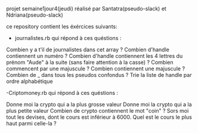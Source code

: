 projet semaine1jour4(jeudi) réalisé par Santatra(pseudo-slack) et Ndriana(pseudo-slack)
 
ce repository contient les éxércices suivants:
- journalistes.rb qui répond à ces quéstions : 

Combien y a t'il de journalistes dans cet array ?
Combien d'handle contiennent un numéro ?
Combien d'handle contiennent les 4 lettres du prénom "Aude" à la suite (sans faire attention à la casse) ?
Combien commencent par une majuscule ?
Combien contiennent une majuscule ?
Combien de _ dans tous les pseudos confondus ?
Trie la liste de handle par ordre alphabétique

-Criptomoney.rb qui répond à ces quéstions :

Donne moi la crypto qui a la plus grosse valeur
Donne moi la crypto qui a la plus petite valeur
Combien de crypto contiennent le mot "coin" ?
Sors moi tout les devises, dont le cours est inférieur à 6000.
Quel est le cours le plus haut parmi celle-la ?

